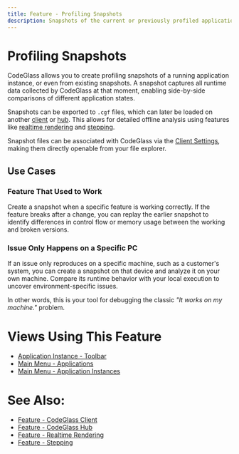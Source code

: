 ```yaml
---
title: Feature - Profiling Snapshots
description: Snapshots of the current or previously profiled applications.
---
```


# Profiling Snapshots

CodeGlass allows you to create profiling snapshots of a running application instance, or even from existing snapshots. A snapshot captures all runtime data collected by CodeGlass at that moment, enabling side-by-side comparisons of different application states.

Snapshots can be exported to `.cgf` files, which can later be loaded on another [client](CodeGlassClient.md) or [hub](CodeGlassHub.md). This allows for detailed offline analysis using features like [realtime rendering](RealtimeRendering.md) and [stepping](ApplicationInstanceStepping.md).

Snapshot files can be associated with CodeGlass via the [Client Settings](../views/clientusersettingswindow.md#client-settings), making them directly openable from your file explorer.

## Use Cases

### Feature That Used to Work

Create a snapshot when a specific feature is working correctly. If the feature breaks after a change, you can replay the earlier snapshot to identify differences in control flow or memory usage between the working and broken versions.

### Issue Only Happens on a Specific PC

If an issue only reproduces on a specific machine, such as a customer's system, you can create a snapshot on that device and analyze it on your own machine. Compare its runtime behavior with your local execution to uncover environment-specific issues.

In other words, this is your tool for debugging the classic _"It works on my machine."_ problem.

# Views Using This Feature

- [Application Instance - Toolbar](../views/ApplicationInstanceDockWindow/Toolbar.md#snapshots)  
- [Main Menu - Applications](../views/mainwindow/application.md)  
- [Main Menu - Application Instances](../views/mainwindow/applicationInstance.md)

# See Also:
- [Feature - CodeGlass Client](CodeGlassClient.md)  
- [Feature - CodeGlass Hub](CodeGlassHub.md)  
- [Feature - Realtime Rendering](RealtimeRendering.md)  
- [Feature - Stepping](ApplicationInstanceStepping.md)

